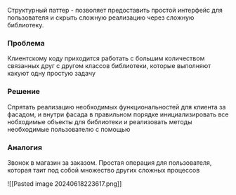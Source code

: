 Структурный паттер - позволяет предоставить простой интерфейс для пользователя и скрыть сложную реализацию через сложную библиотеку.

### Проблема

Клиентскому коду приходится работать с большим количеством связанных друг с другом классов библиотеки, которые выполняют какуют одну простую задачу


### Решение

Спрятать реализацию необходимых функциональностей для клиента за фасадом, и внутри фасада в правильном порядке инициализировать все нобходимые объекты для библиотеки и реализовать методы необходимые пользователю с помощью


### Аналогия

Звонок в магазин за заказом. Простая операция для пользователя, которая таит под собой множество других сложных процессов

![[Pasted image 20240618223617.png]]